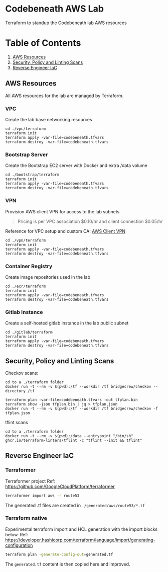 # Codebeneath AWS Lab

Terraform to standup the Codebeneath lab AWS resources

# Table of Contents
1. [AWS Resources](#aws-resources)
2. [Security, Policy and Linting Scans](#security-policy-and-linting-scans)
3. [Reverse Engineer IaC](#reverse-engineer-iac)

## AWS Resources

All AWS resources for the lab are managed by Terraform.

### VPC
Create the lab base networking resources
```
cd ./vpc/terraform
terraform init
terraform apply -var-file=codebeneath.tfvars
terraform destroy -var-file=codebeneath.tfvars
```

### Bootstrap Server
Create the Bootstrap EC2 server with Docker and extra /data volume
```
cd ./bootstrap/terraform
terraform init
terraform apply -var-file=codebeneath.tfvars
terraform destroy -var-file=codebeneath.tfvars
```

### VPN
Provision AWS client VPN for access to the lab subnets

> Pricing is per VPC association $0.10/hr and client connection $0.05/hr

Reference for VPC setup and custom CA: [AWS Client VPN](https://medium.com/@rishi_abhishek/aws-vpn-client-endpoint-connection-4a09799fdd89)

```
cd ./vpn/terraform
terraform init
terraform apply -var-file=codebeneath.tfvars
terraform destroy -var-file=codebeneath.tfvars
```

### Container Registry
Create image repositories used in the lab

```
cd ./ecr/terraform
terraform init
terraform apply -var-file=codebeneath.tfvars
terraform destroy -var-file=codebeneath.tfvars
```

### Gitlab Instance
Create a self-hosted gitlab instance in the lab public subnet
```
cd ./gitlab/terraform
terraform init
terraform apply -var-file=codebeneath.tfvars
terraform destroy -var-file=codebeneath.tfvars
```

## Security, Policy and Linting Scans
Checkov scans:
```
cd to a ./terraform folder
docker run -t --rm -v $(pwd):/tf --workdir /tf bridgecrew/checkov --directory /tf

terraform plan -var-file=codebeneath.tfvars -out tfplan.bin
terraform show -json tfplan.bin | jq > tfplan.json
docker run -t --rm -v $(pwd):/tf --workdir /tf bridgecrew/checkov -f tfplan.json
```

tflint scans
```
cd to a ./terraform folder
docker run -t --rm -v $(pwd):/data --entrypoint "/bin/sh" ghcr.io/terraform-linters/tflint -c "tflint --init && tflint"
```

## Reverse Engineer IaC

### Terraformer 
Terraformer project
Ref: https://github.com/GoogleCloudPlatform/terraformer
```bash
terraformer import aws -r route53
```
The generated .tf files are created in `./generated/aws/route53/*.tf`

### Terraform native
Experimental terraform import and HCL generation with the import blocks below.
Ref: https://developer.hashicorp.com/terraform/language/import/generating-configuration
```bash
terraform plan -generate-config-out=generated.tf
```
The `generated.tf` content is then copied here and improved.

